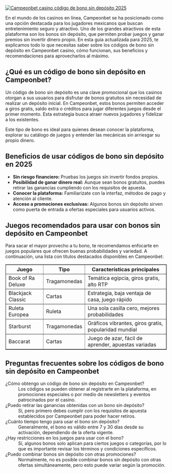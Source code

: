 [![Campeonbet casino código de bono sin depósito 2025](https://123-caf.pages.dev/gitsignup.png)](https://vrmoo.ru/Bt82HjjY)

<p>En el mundo de los casinos en línea, Campeonbet se ha posicionado como una opción destacada para los jugadores mexicanos que buscan entretenimiento seguro y atractivo. Uno de los grandes atractivos de esta plataforma son los bonos sin depósito, que permiten probar juegos y ganar premios sin invertir dinero propio. En esta guía actualizada para 2025, te explicamos todo lo que necesitas saber sobre los códigos de bono sin depósito en Campeonbet casino, cómo funcionan, sus beneficios y recomendaciones para aprovecharlos al máximo.</p>  <h2>¿Qué es un código de bono sin depósito en Campeonbet?</h2> <p>Un código de bono sin depósito es una clave promocional que los casinos otorgan a sus usuarios para disfrutar de bonos gratuitos sin necesidad de realizar un depósito inicial. En Campeonbet, estos bonos permiten acceder a giros gratis, saldo extra o créditos para jugar diferentes juegos desde el primer momento. Esta estrategia busca atraer nuevos jugadores y fidelizar a los existentes.</p> <p>Este tipo de bono es ideal para quienes desean conocer la plataforma, explorar su catálogo de juegos y entender las mecánicas sin arriesgar su propio dinero.</p>  <h2>Beneficios de usar códigos de bono sin depósito en 2025</h2> <ul>   <li><strong>Sin riesgo financiero:</strong> Pruebas los juegos sin invertir fondos propios.</li>   <li><strong>Posibilidad de ganar dinero real:</strong> Aunque sean bonos gratuitos, puedes retirar las ganancias cumpliendo con los requisitos de apuesta.</li>   <li><strong>Conocer la plataforma:</strong> Familiarízate con la interfaz, métodos de pago y atención al cliente.</li>   <li><strong>Acceso a promociones exclusivas:</strong> Algunos bonos sin depósito sirven como puerta de entrada a ofertas especiales para usuarios activos.</li> </ul>  <h2>Juegos recomendados para usar con bonos sin depósito en Campeonbet</h2> <p>Para sacar el mayor provecho a tu bono, te recomendamos enfocarte en juegos populares que ofrecen buenas probabilidades y variedad. A continuación, una lista con títulos destacados disponibles en Campeonbet:</p> <table border="1" cellpadding="5" cellspacing="0">   <thead>     <tr>       <th>Juego</th>       <th>Tipo</th>       <th>Características principales</th>     </tr>   </thead>   <tbody>     <tr>       <td>Book of Ra Deluxe</td>       <td>Tragamonedas</td>       <td>Temática egipcia, giros gratis, alto RTP</td>     </tr>     <tr>       <td>Blackjack Classic</td>       <td>Cartas</td>       <td>Estrategia, baja ventaja de casa, juego rápido</td>     </tr>     <tr>       <td>Ruleta Europea</td>       <td>Ruleta</td>       <td>Una sola casilla cero, mejores probabilidades</td>     </tr>     <tr>       <td>Starburst</td>       <td>Tragamonedas</td>       <td>Gráficos vibrantes, giros gratis, popularidad mundial</td>     </tr>     <tr>       <td>Baccarat</td>       <td>Cartas</td>       <td>Juego de azar, fácil de aprender, apuestas variadas</td>     </tr>   </tbody> </table>  <h2>Preguntas frecuentes sobre los códigos de bono sin depósito en Campeonbet</h2> <dl>   <dt>¿Cómo obtengo un código de bono sin depósito en Campeonbet?</dt>   <dd>Los códigos se pueden obtener al registrarte en la plataforma, en promociones especiales o por medio de newsletters y eventos patrocinados por el casino.</dd>      <dt>¿Puedo retirar las ganancias obtenidas con un bono sin depósito?</dt>   <dd>Sí, pero primero debes cumplir con los requisitos de apuesta establecidos por Campeonbet para poder hacer retiros.</dd>      <dt>¿Cuánto tiempo tengo para usar el bono sin depósito?</dt>   <dd>Generalmente, el bono es válido entre 7 y 30 días desde su activación, dependiendo de la oferta vigente.</dd>      <dt>¿Hay restricciones en los juegos para usar con el bono?</dt>   <dd>Sí, algunos bonos solo aplican para ciertos juegos o categorías, por lo que es importante revisar los términos y condiciones específicos.</dd>      <dt>¿Puedo combinar bonos sin depósito con otras promociones?</dt>   <dd>Normalmente, no es posible combinar bonos sin depósito con otras ofertas simultáneamente, pero esto puede variar según la promoción.</dd> </dl>